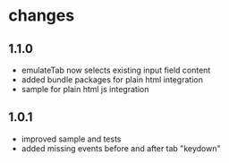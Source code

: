 changes
=======

1.1.0
-----
- emulateTab now selects existing input field content
- added bundle packages for plain html integration
- sample for plain html js integration

1.0.1
-----
- improved sample and tests
- added missing events before and after tab "keydown"